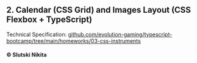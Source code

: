 ##  2. Calendar (CSS Grid) and Images Layout (CSS Flexbox + TypeScript) 


Technical Specification: [github.com/evolution-gaming/typescript-bootcamp/tree/main/homeworks/03-css-instruments](https://github.com/evolution-gaming/typescript-bootcamp/tree/main/homeworks/03-css-instruments)  

#### © Slutski Nikita